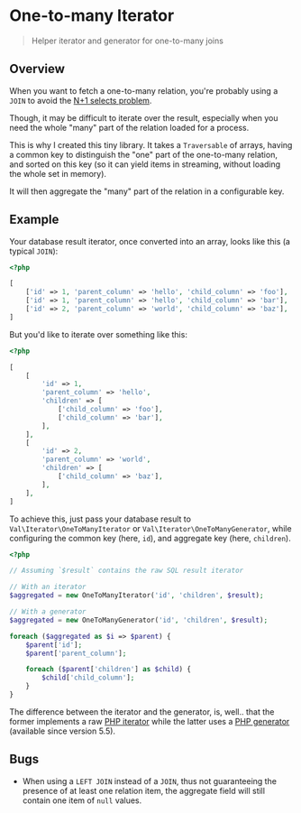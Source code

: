 One-to-many Iterator
====================

> Helper iterator and generator for one-to-many joins

Overview
--------

When you want to fetch a one-to-many relation, you're probably using
a `JOIN` to avoid the [N+1 selects problem][selects-problem].

[selects-problem]: http://use-the-index-luke.com/sql/join/nested-loops-join-n1-problem

Though, it may be difficult to iterate over the result, especially when
you need the whole "many" part of the relation loaded for a process.

This is why I created this tiny library. It takes a `Traversable`
of arrays, having a common key to distinguish the "one" part of the
one-to-many relation, and sorted on this key (so it can yield items
in streaming, without loading the whole set in memory).

It will then aggregate the "many" part of the relation in a configurable
key.

Example
-------

Your database result iterator, once converted into an array, looks like
this (a typical `JOIN`):

```php
<?php

[
    ['id' => 1, 'parent_column' => 'hello', 'child_column' => 'foo'],
    ['id' => 1, 'parent_column' => 'hello', 'child_column' => 'bar'],
    ['id' => 2, 'parent_column' => 'world', 'child_column' => 'baz'],
]
```

But you'd like to iterate over something like this:

```php
<?php

[
    [
        'id' => 1,
        'parent_column' => 'hello',
        'children' => [
            ['child_column' => 'foo'],
            ['child_column' => 'bar'],
        ],
    ],
    [
        'id' => 2,
        'parent_column' => 'world',
        'children' => [
            ['child_column' => 'baz'],
        ],
    ],
]
```

To achieve this, just pass your database result to
`Val\Iterator\OneToManyIterator` or `Val\Iterator\OneToManyGenerator`,
while configuring the common key (here, `id`), and aggregate key (here,
`children`).

```php
<?php

// Assuming `$result` contains the raw SQL result iterator

// With an iterator
$aggregated = new OneToManyIterator('id', 'children', $result);

// With a generator
$aggregated = new OneToManyGenerator('id', 'children', $result);

foreach ($aggregated as $i => $parent) {
    $parent['id'];
    $parent['parent_column'];

    foreach ($parent['children'] as $child) {
        $child['child_column'];
    }
}
```

The difference between the iterator and the generator, is, well.. that
the former implements a raw [PHP iterator][php-iterator] while
the latter uses a [PHP generator][php-generator] (available since
version 5.5).

[php-iterator]: http://php.net/manual/en/class.iterator.php
[php-generator]: http://php.net/manual/en/language.generators.overview.php

Bugs
----

* When using a `LEFT JOIN` instead of a `JOIN`, thus not guaranteeing
  the presence of at least one relation item, the aggregate field
  will still contain one item of `null` values.
